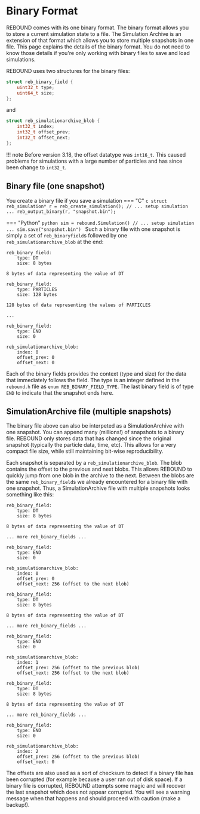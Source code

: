# Binary Format

REBOUND comes with its one binary format.
The binary format allows you to store a current simulation state to a file.
The Simulation Archive is an extension of that format which allows you to store multiple snapshots in one file.
This page explains the details of the binary format.
You do not need to know those details if you're only working with binary files to save and load simulations.

REBOUND uses two structures for the binary files:

```c
struct reb_binary_field {
    uint32_t type; 
    uint64_t size;
};
```

and 

```c
struct reb_simulationarchive_blob {
    int32_t index;
    int32_t offset_prev;
    int32_t offset_next;
};
```

!!! note
    Before version 3.18, the offset datatype was `int16_t`. This caused problems for simulations with a large number of particles and has since been change to `int32_t`.

## Binary file (one snapshot)
You create a binary file if you save a simulation
=== "C"
    ```c
    struct reb_simulation* r = reb_create_simulation();
    // ... setup simulation ...
    reb_output_binary(r, "snapshot.bin");
    ```

=== "Python"
    ```python
    sim = rebound.Simulation()
    // ... setup simulation ...
    sim.save("snapshot.bin")
    ```
Such a binary file with one snapshot is simply a set of `reb_binaryfield`s followed by one `reb_simulationarchive_blob` at the end:

```
reb_binary_field:
    type: DT
    size: 8 bytes

8 bytes of data representing the value of DT

reb_binary_field:
    type: PARTICLES
    size: 128 bytes

128 bytes of data representing the values of PARTICLES

...

reb_binary_field:
    type: END
    size: 0

reb_simulationarchive_blob:
    index: 0
    offset_prev: 0
    offset_next: 0
```

Each of the binary fields provides the context (type and size) for the data that immediately follows the field.
The type is an integer defined in the `rebound.h` file as `enum REB_BINARY_FIELD_TYPE`.
The last binary field is of type `END` to indicate that the snapshot ends here. 


## SimulationArchive file (multiple snapshots)
The binary file above can also be interpeted as a SimulationArchive with one snapshot. 
You can append many (millions!) of snapshots to a binary file.
REBOUND only stores data that has changed since the original snapshot (typically the particle data, time, etc).
This allows for a very compact file size, while still maintaining bit-wise reproducibility. 

Each snapshot is separated by a `reb_simulationarchive_blob`. 
The blob contains the offset to the previous and next blobs. 
This allows REBOUND to quickly jump from one blob in the archive to the next.
Between the blobs are the same `reb_binary_field`s we already encountered for a binary file with one snapshot.
Thus, a SimulationArchive file with multiple snapshots looks something like this:

```
reb_binary_field:
    type: DT
    size: 8 bytes

8 bytes of data representing the value of DT

... more reb_binary_fields ...

reb_binary_field:
    type: END
    size: 0

reb_simulationarchive_blob:
    index: 0
    offset_prev: 0
    offset_next: 256 (offset to the next blob)

reb_binary_field:
    type: DT
    size: 8 bytes

8 bytes of data representing the value of DT

... more reb_binary_fields ...

reb_binary_field:
    type: END
    size: 0

reb_simulationarchive_blob:
    index: 1
    offset_prev: 256 (offset to the previous blob)
    offset_next: 256 (offset to the next blob)

reb_binary_field:
    type: DT
    size: 8 bytes

8 bytes of data representing the value of DT

... more reb_binary_fields ...

reb_binary_field:
    type: END
    size: 0

reb_simulationarchive_blob:
    index: 2
    offset_prev: 256 (offset to the previous blob)
    offset_next: 0 
```

The offsets are also used as a sort of checksum to detect if a binary file has been corrupted (for example because a user ran out of disk space). 
If a binary file is corrupted, REBOUND attempts some magic and will recover the last snapshot which does not appear corrupted.
You will see a warning message when that happens and should proceed with caution (make a backup!). 
